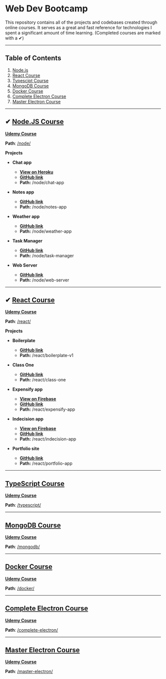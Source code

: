 # Web Dev Bootcamp

This repository contains all of the projects and codebases created through online courses. It serves as a great and fast reference for technologies I spent a significant amount of time learning. (Completed courses are marked with a ✔)

---

## Table of Contents

1.  [Node.js](#nodejs-course)
1.  [React Course](#react-course)
1.  [Typescipt Course](#typescript-course)
1.  [MongoDB Course](#mongodb-course)
1.  [Docker Course](#docker-course)
1.  [Complete Electron Course](#complete-electron-course)
1.  [Master Electron Course](#master-electron-course)

---

## ✔ [Node.JS Course](https://github.com/RobbyB97/web-dev-bootcamp/tree/master/node)

**[Udemy Course](https://www.udemy.com/course/the-complete-nodejs-developer-course-2/)**

**Path**: [/node/](https://github.com/RobbyB97/web-dev-bootcamp/tree/master/node)

**Projects**

-   **Chat app**
    -   **[View on Heroku](http://chat-app-robbyb97.herokuapp.com/)**
    -   **[GitHub link](https://github.com/RobbyB97/web-dev-bootcamp/tree/master/node/chat-app)**
    -   **Path:** /node/chat-app

-   **Notes app**
    -   **[GitHub link](https://github.com/RobbyB97/web-dev-bootcamp/tree/master/node/notes-app)**
    -   **Path:** /node/notes-app

-   **Weather app**
    -   **[GitHub link](https://github.com/RobbyB97/web-dev-bootcamp/tree/master/node/weather-app)**
    -   **Path:** /node/weather-app

-   **Task Manager**
    -   **[GitHub link](https://github.com/RobbyB97/web-dev-bootcamp/tree/master/node/task-manager)**
    -   **Path:** /node/task-manager

-   **Web Server**
    -   **[GitHub link](https://github.com/RobbyB97/web-dev-bootcamp/tree/master/node/web-server)**
    -   **Path:** /node/web-server

---

## ✔ [React Course](https://github.com/RobbyB97/web-dev-bootcamp/tree/master/react)

**[Udemy Course](https://www.udemy.com/course/react-2nd-edition/)**

**Path**: [/react/](https://github.com/RobbyB97/web-dev-bootcamp/tree/master/react)

**Projects**

-   **Boilerplate**
    -   **[GitHub link](https://github.com/RobbyB97/web-dev-bootcamp/tree/master/react/boilerplate-v1)**
    -   **Path:** /react/boilerplate-v1

-   **Class One**
    -   **[GitHub link](https://github.com/RobbyB97/web-dev-bootcamp/tree/master/react/class-one)**
    -   **Path:** /react/class-one

-   **Expensify app**
    -   **[View on Firebase](https://expensify-robbyb97.web.app)**
    -   **[GitHub link](https://github.com/RobbyB97/web-dev-bootcamp/tree/master/react/expensify-app)**
    -   **Path:** /react/expensify-app

-   **Indecision app**
    -   **[View on Firebase](https://indecision-robbyb97.web.app)**
    -   **[GitHub link](https://github.com/RobbyB97/web-dev-bootcamp/tree/master/react/indecision-app)**
    -   **Path:** /react/indecision-app

-   **Portfolio site**
    -   **[GitHub link](https://github.com/RobbyB97/web-dev-bootcamp/tree/master/react/portfolio-site)**
    -   **Path:** /react/portfolio-app

---

##  [TypeScript Course](https://github.com/RobbyB97/web-dev-bootcamp/tree/master/typescript)

**[Udemy Course](https://www.udemy.com/course/understanding-typescript/)**

**Path**: [/typescript/](https://github.com/RobbyB97/web-dev-bootcamp/tree/master/typescript)

---

## [MongoDB Course](https://github.com/RobbyB97/web-dev-bootcamp/tree/master/mongodb)

**[Udemy Course](https://www.udemy.com/course/mongodb-the-complete-developers-guide/)**

**Path**: [/mongodb/](https://github.com/RobbyB97/web-dev-bootcamp/tree/master/mongodb)

---

## [Docker Course](https://github.com/RobbyB97/web-dev-bootcamp/tree/master/docker/)

**[Udemy Course](https://www.udemy.com/course/docker-and-kubernetes-the-complete-guide/)**

**Path**: [/docker/](https://github.com/RobbyB97/web-dev-bootcamp/tree/master/docker/)

---

## [Complete Electron Course](https://github.com/RobbyB97/web-dev-bootcamp/tree/master/complete-electron)

**[Udemy Course](https://www.udemy.com/course/electron-react-tutorial/)**

**Path**: [/complete-electron/](https://github.com/RobbyB97/web-dev-bootcamp/tree/master/complete-electron)

---

## [Master Electron Course](https://github.com/RobbyB97/web-dev-bootcamp/tree/master/master-electron/electron)

**[Udemy Course](https://www.udemy.com/course/master-electron/)**

**Path**: [/master-electron/](https://github.com/RobbyB97/web-dev-bootcamp/tree/master/master-electron/electron)
